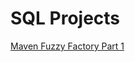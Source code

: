 <h1><a href="#">&#x200B;</a>SQL Projects</h1>

[Maven Fuzzy Factory Part 1](https://github.com/cdanielz98/sql_mavenfuzzy_pt1)
